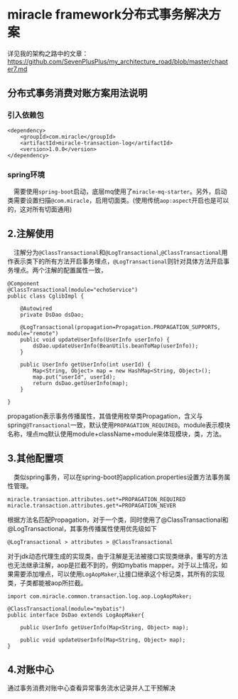  
# miracle framework分布式事务解决方案
详见我的架构之路中的文章：
https://github.com/SevenPlusPlus/my_architecture_road/blob/master/chapter7.md

## 分布式事务消费对账方案用法说明
### 引入依赖包

```
<dependency>
	<groupId>com.miracle</groupId>
	<artifactId>miracle-transaction-log</artifactId>
	<version>1.0.0</version>
</dependency>
```
### spring环境

&ensp;&ensp;需要使用```spring-boot```启动，底层mq使用了```miracle-mq-starter```。另外，启动类需要设置扫描```@com.miracle```，启用切面类。(使用传统```aop:aspect```开启也是可以的，这对所有切面通用)

## 2.注解使用

&ensp;&ensp;注解分为```@ClassTransactional```和```@LogTransactional```,```@ClassTransactional```用作表示类下的所有方法开启事务埋点，```@LogTransactional```则针对具体方法开启事务埋点。两个注解的配置属性一致，

```
@Component
@ClassTransactional(module="echoService")
public class CglibImpl {
	
	@Autowired
	private DsDao dsDao;
	
	@LogTransactional(propagation=Propagation.PROPAGATION_SUPPORTS, module="remote")
	public void updateUserInfo(UserInfo userInfo) {
		dsDao.updateUserInfo(BeanUtils.beanToMap(userInfo));
	}
	
	public UserInfo getUserInfo(int userId) {
		Map<String, Object> map = new HashMap<String, Object>();
		map.put("userId", userId);
		return dsDao.getUserInfo(map);
	}
	
}
```
propagation表示事务传播属性，其值使用枚举类Propagation，含义与spring```@Transactional```一致，默认使用```PROPAGATION_REQUIRED```。module表示模块名称，埋点mq默认使用module+className+module来体现模块，类，方法。

## 3.其他配置项

&ensp;&ensp;类似spring事务，可以在spring-boot的application.properties设置方法事务属性管理。
```
miracle.transaction.attributes.set*=PROPAGATION_REQUIRED
miracle.transaction.attributes.get*=PROPAGATION_NEVER
```
根据方法名匹配Propagation，对于一个类，同时使用了@ClassTransactional和@LogTransactional，其事务传播属性使用优先级如下
```
@LogTransactional > attributes > @ClassTransactional
```

对于jdk动态代理生成的实现类，由于注解是无法被接口实现类继承，重写的方法也无法继承注解，aop是拦截不到的，例如mybatis mapper。对于以上情况，如果需要添加埋点，可以使用```LogAopMaker```,让接口继承这个标记类，其所有的实现类，子类都能被aop所拦截。
```
import com.miracle.common.transaction.log.aop.LogAopMaker;

@ClassTransactional(module="mybatis")
public interface DsDao extends LogAopMaker{
		
	public UserInfo getUserInfo(Map<String, Object> map);
	
	public void updateUserInfo(Map<String, Object> map);
}
```

## 4.对账中心

通过事务消费对账中心查看异常事务流水记录并人工干预解决

